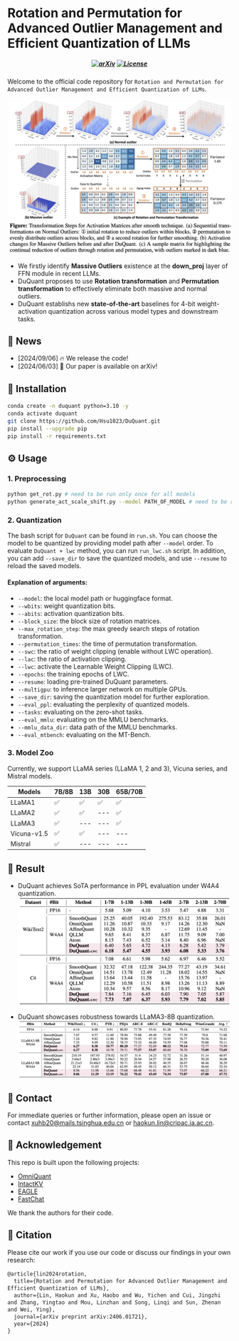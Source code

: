 # Rotation and Permutation for Advanced Outlier Management and Efficient Quantization of LLMs

<h5 align="center">

[![arXiv](https://img.shields.io/badge/DuQuant-2406.01721-b31b1b.svg?logo=arXiv)](https://arxiv.org/abs/2406.01721)
[![License](https://img.shields.io/badge/Code%20License-MIT-yellow)](https://github.com/Hsu1023/DuQuant/blob/main/LICENSE)
 <br>

</h5>

Welcome to the official code repository for `Rotation and Permutation for Advanced Outlier Management and Efficient Quantization of LLMs`.

![duquant](imgs/duquant.png)

- We firstly identify **Massive Outliers** existence at the **down_proj** layer of FFN module in recent LLMs.
- DuQuant proposes to use **Rotation transformation** and **Permutation transformation** to effectively eliminate both massive and normal outliers.
- DuQuant establishs new **state-of-the-art** baselines for 4-bit weight-activation quantization across various model types and downstream tasks.

## 📰 News
* [2024/09/06] 🔥 We release the code!
* [2024/06/03] 🚀 Our paper is available on arXiv!

## 🔧 Installation
```bash
conda create -n duquant python=3.10 -y
conda activate duquant
git clone https://github.com/Hsu1023/DuQuant.git
pip install --upgrade pip 
pip install -r requirements.txt
```

## ⚙️ Usage
### 1. Preprocessing
```bash
python get_rot.py # need to be run only once for all models
python generate_act_scale_shift.py --model PATH_OF_MODEL # need to be run only once for each model (path can be hugging-face hub path or relative path)
```

### 2. Quantization
The bash script for `DuQuant` can be found in `run.sh`. You can choose the model to be quantized by providing model path after `--model` order. To evaluate `DuQuant + lwc` method, you can run `run_lwc.sh` script. In addition, you can add `--save_dir` to save the quantized models, and use `--resume` to reload the saved models. 


#### Explanation of arguments:
- `--model`: the local model path or huggingface format.
- `--wbits`: weight quantization bits.
- `--abits`: activation quantization bits.
- `--block_size`: the block size of rotation matrices.
- `--max_rotation_step`: the max greedy search steps of rotation transformation.
- `--permutation_times`: the time of permutation transformation.
- `--swc`: the ratio of weight clipping (enable without LWC operation).
- `--lac`: the ratio of activation clipping.
- `--lwc`: activate the Learnable Weight Clipping (LWC).
- `--epochs`: the training epochs of LWC.
- `--resume`: loading pre-trained DuQuant parameters.
- `--multigpu`: to inference larger network on multiple GPUs.
- `--save_dir`: saving the quantization model for further exploration.
- `--eval_ppl`: evaluating the perplexity of quantized models.
- `--tasks`: evaluating on the zero-shot tasks.
- `--eval_mmlu`: evaluating on the MMLU benchmarks.
- `--mmlu_data_dir`: data path of the MMLU benchmarks.
- `--eval_mtbench`: evaluating on the MT-Bench.


### 3. Model Zoo

Currently, we support LLaMA series (LLaMA 1, 2 and 3), Vicuna series, and Mistral models. 

| Models      | 7B/8B | 13B  | 30B  | 65B/70B |
| ----------- | ----- | ---- | ---- | ------- |
| LLaMA1      | ✅     | ✅    | ✅    | ✅       |
| LLaMA2      | ✅     | ✅    | ---  | ✅       |
| LLaMA3      | ✅     | ---  | ---  | ✅       |
| Vicuna-v1.5 | ✅     | ✅    | ---  | ---     |
| Mistral     | ✅     | ---  | ---  | ---     |

## 📜 Result

- DuQuant achieves SoTA performance in PPL evaluation under W4A4 quantization.
![ppl](imgs/ppl.png)

- DuQuant showcases robustness towards LLaMA3-8B quantization.
![llama3](imgs/llama3.png)


## 📂 Contact
For immediate queries or further information, please open an issue or contact <xuhb20@mails.tsinghua.edu.cn> or <haokun.lin@cripac.ia.ac.cn>.

## 🙏 Acknowledgement
This repo is built upon the following projects:

* [OmniQuant](https://github.com/OpenGVLab/OmniQuant)
* [IntactKV](https://github.com/ruikangliu/IntactKV)
* [EAGLE](https://github.com/SafeAILab/EAGLE)
* [FastChat](https://github.com/lm-sys/FastChat)

We thank the authors for their code.

## 📝 Citation
Please cite our work if you use our code or discuss our findings in your own research:
```
@article{lin2024rotation,
  title={Rotation and Permutation for Advanced Outlier Management and Efficient Quantization of LLMs},
  author={Lin, Haokun and Xu, Haobo and Wu, Yichen and Cui, Jingzhi and Zhang, Yingtao and Mou, Linzhan and Song, Linqi and Sun, Zhenan and Wei, Ying},
  journal={arXiv preprint arXiv:2406.01721},
  year={2024}
}